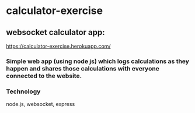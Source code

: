 # calculator-exercise

## websocket calculator app: 
https://calculator-exercise.herokuapp.com/

### Simple web app (using node js) which logs calculations as they happen and shares those calculations with everyone connected to the website.
  
### Technology  
  node.js, websocket, express
